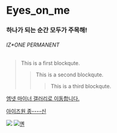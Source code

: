 # Eyes_on_me

### 하나가 되는 순간 모두가 주목해!
###### IZ*ONE PERMANENT

> This is a first blockqute.
>	> This is a second blockqute.
>	>	> This is a third blockqute.
>


[엠넷 마이너 갤러리로 이동합니다.](https://gall.dcinside.com/mgallery/board/lists?id=mnet_k)

[아이즈원 종----신](https://youtu.be/ZHzcTGek_lE)

![](https://github.com/gunner0221/Eyes_on_me/blob/main/%EC%9C%A8.jpg?raw=true)
[![옌](https://user-images.githubusercontent.com/70357494/110884395-64eb3a00-8328-11eb-8f1e-4111268500ce.jpg)](https://youtu.be/bs_4U67wQzk)
